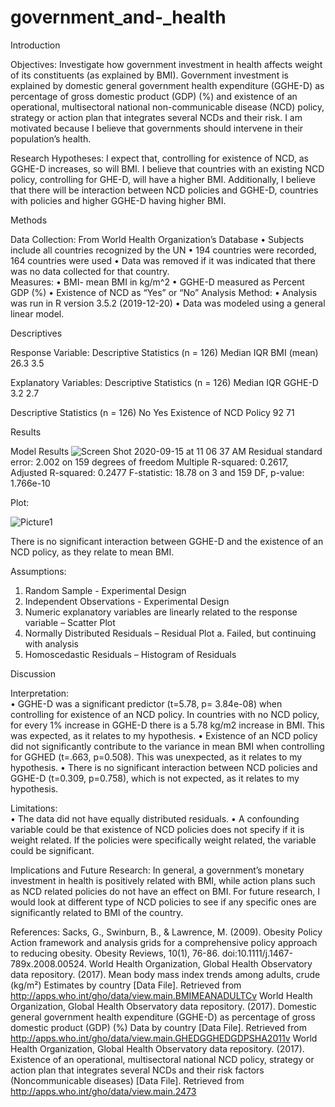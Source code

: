 # government_and-_health

Introduction

Objectives: Investigate how government investment in health affects weight of its constituents (as explained by BMI). Government investment is explained by domestic general government health expenditure (GGHE-D) as percentage of gross domestic product (GDP) (%) and existence of an operational, multisectoral national non-communicable disease (NCD) policy, strategy or action plan that integrates several NCDs and their risk. I am motivated because I believe that governments should intervene in their population’s health.

Research Hypotheses: I expect that, controlling for existence of NCD, as GGHE-D increases, so will BMI. I believe that countries with an existing NCD policy, controlling for GHE-D, will have a higher BMI. Additionally, I believe that there will be interaction between NCD policies and GGHE-D, countries with policies and higher GGHE-D having higher BMI. 


Methods

Data Collection: From World Health Organization’s Database
•	Subjects include all countries recognized by the UN
•	194 countries were recorded, 164 countries were used
•	Data was removed if it was indicated that there was no data collected for that country.  
Measures: 
•	BMI- mean BMI in kg/m^2
•	GGHE-D measured as Percent GDP (%)
•	Existence of NCD as “Yes” or “No”
Analysis Method: 
•	Analysis was run in  R version 3.5.2 (2019-12-20)
•	Data was modeled using a general linear model. 
 
 
Descriptives

Response Variable: 
Descriptive Statistics (n = 126)
	         Median	IQR
BMI (mean)	26.3	3.5

Explanatory Variables: 
Descriptive Statistics (n = 126)
	     Median	IQR
GGHE-D	3.2	2.7

Descriptive Statistics (n = 126)
                        No	Yes
Existence of NCD Policy	92	71

 
Results

Model Results
![Screen Shot 2020-09-15 at 11 06 37 AM](https://user-images.githubusercontent.com/68312092/93235751-99988300-f743-11ea-8003-99318095235a.png)
Residual standard error: 2.002 on 159 degrees of freedom
Multiple R-squared:  0.2617,	Adjusted R-squared:  0.2477 
F-statistic: 18.78 on 3 and 159 DF,  p-value: 1.766e-10


Plot:

![Picture1](https://user-images.githubusercontent.com/68312092/93235546-55a57e00-f743-11ea-96c0-9990663a2097.png)

There is no significant interaction between GGHE-D and the existence of an NCD policy, as they relate to mean BMI.


Assumptions:
1.	Random Sample - Experimental Design
2.	Independent Observations - Experimental Design
3.	Numeric explanatory variables are linearly related to the response variable – Scatter Plot
4.	Normally Distributed Residuals – Residual Plot
    a.	Failed, but continuing with analysis
5.	Homoscedastic Residuals – Histogram of Residuals


Discussion

Interpretation:  
•	GGHE-D was a significant predictor (t=5.78, p= 3.84e-08) when controlling for existence of an NCD policy. In countries with no NCD policy, for every 1% increase in GGHE-D there is a 5.78 kg/m2 increase in BMI. This was expected, as it relates to my hypothesis. 
•	Existence of an NCD policy did not significantly contribute to the variance in mean BMI when controlling for GGHED (t=.663, p=0.508). This was unexpected, as it relates to my hypothesis. 
•	There is no significant interaction between NCD policies and GGHE-D (t=0.309, p=0.758), which is not expected, as it relates to my hypothesis.

Limitations:  
•	The data did not have equally distributed residuals.
•	A confounding variable could be that existence of NCD policies does not specify if it is weight related. If the policies were specifically weight related, the variable could be significant. 

Implications and Future Research: 
In general, a government’s monetary investment in health is positively related with BMI, while action plans such as NCD related policies do not have an effect on BMI. For future research, I would look at different type of NCD policies to see if any specific ones are significantly related to BMI of the country. 


References: 
Sacks, G., Swinburn, B., & Lawrence, M. (2009). Obesity Policy Action framework and analysis grids for a comprehensive policy approach to reducing obesity. Obesity Reviews, 10(1), 76-86. doi:10.1111/j.1467-789x.2008.00524.
World Health Organization, Global Health Observatory data repository. (2017). Mean body mass index trends among adults, crude (kg/m²) Estimates by country [Data File]. Retrieved from http://apps.who.int/gho/data/view.main.BMIMEANADULTCv
World Health Organization, Global Health Observatory data repository. (2017). Domestic general government health expenditure (GGHE-D) as percentage of gross domestic product (GDP) (%) Data by country [Data File]. Retrieved from http://apps.who.int/gho/data/view.main.GHEDGGHEDGDPSHA2011v
World Health Organization, Global Health Observatory data repository. (2017). Existence of an operational, multisectoral national NCD policy, strategy or action plan that integrates several NCDs and their risk factors (Noncommunicable diseases) [Data File]. Retrieved from http://apps.who.int/gho/data/view.main.2473
